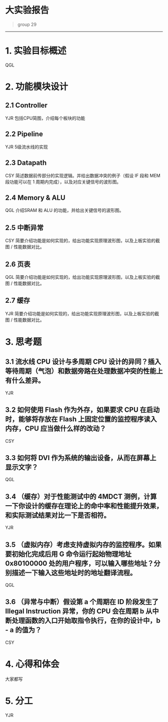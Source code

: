 # 大实验报告
> group 29
---

# 1. 实验目标概述

QGL

# 2. 功能模块设计
## 2.1 Controller

YJR 包括CPU简图，介绍每个板块的功能

## 2.2 Pipeline

YJR 5级流水线的实现

## 2.3 Datapath
 
CSY 简述数据前传部分的实现逻辑。并给出数据冲突的例子（假设 IF 段和 MEM 段功能可以在 1 周期内完成），以及对应关键信号的波形图。

## 2.4 Memory & ALU

QGL 介绍SRAM 和 ALU 的功能，并给出关键信号的波形图。

## 2.5 中断异常

CSY 简要介绍功能是如何实现的，给出功能实现原理波形图，以及上板实验的截图 / 性能数据对比。

## 2.6 页表

QGL 简要介绍功能是如何实现的，给出功能实现原理波形图，以及上板实验的截图 / 性能数据对比。

## 2.7 缓存

YJR 简要介绍功能是如何实现的，给出功能实现原理波形图，以及上板实验的截图 / 性能数据对比。


# 3. 思考题
## 3.1 流水线 CPU 设计与多周期 CPU 设计的异同？插入等待周期（气泡）和数据旁路在处理数据冲突的性能上有什么差异。

YJR

## 3.2 如何使用 Flash 作为外存，如果要求 CPU 在启动时，能够将存放在 Flash 上固定位置的监控程序读入内存，CPU 应当做什么样的改动？

CSY

## 3.3 如何将 DVI 作为系统的输出设备，从而在屏幕上显示文字？

QGL

## 3.4 （缓存）对于性能测试中的 4MDCT 测例，计算一下你设计的缓存在理论上的命中率和性能提升效果，和实际测试结果对比一下是否相符。

YJR

## 3.5 （虚拟内存）考虑支持虚拟内存的监控程序。如果要初始化完成后用 G 命令运行起始物理地址 0x80100000 处的用户程序，可以输入哪些地址？分别描述一下输入这些地址时的地址翻译流程。

QGL

## 3.6 （异常与中断）假设第 a 个周期在 ID 阶段发生了 Illegal Instruction 异常，你的 CPU 会在周期 b 从中断处理函数的入口开始取指令执行，在你的设计中，b - a 的值为？

CSY

# 4. 心得和体会

大家都写

# 5. 分工

YJR